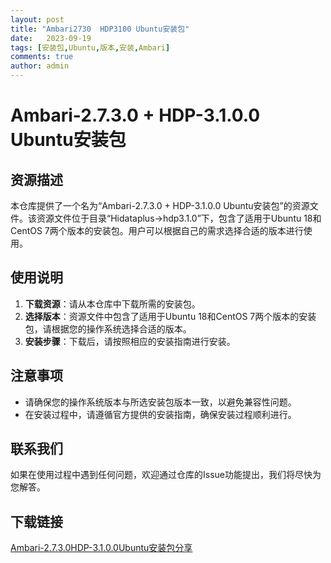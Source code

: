 ```yaml
---
layout: post
title: "Ambari2730  HDP3100 Ubuntu安装包"
date:   2023-09-19
tags: [安装包,Ubuntu,版本,安装,Ambari]
comments: true
author: admin
---
```

# Ambari-2.7.3.0 + HDP-3.1.0.0 Ubuntu安装包

## 资源描述

本仓库提供了一个名为“Ambari-2.7.3.0 + HDP-3.1.0.0 Ubuntu安装包”的资源文件。该资源文件位于目录“Hidataplus->hdp3.1.0”下，包含了适用于Ubuntu 18和CentOS 7两个版本的安装包。用户可以根据自己的需求选择合适的版本进行使用。

## 使用说明

1. **下载资源**：请从本仓库中下载所需的安装包。
2. **选择版本**：资源文件中包含了适用于Ubuntu 18和CentOS 7两个版本的安装包，请根据您的操作系统选择合适的版本。
3. **安装步骤**：下载后，请按照相应的安装指南进行安装。

## 注意事项

- 请确保您的操作系统版本与所选安装包版本一致，以避免兼容性问题。
- 在安装过程中，请遵循官方提供的安装指南，确保安装过程顺利进行。

## 联系我们

如果在使用过程中遇到任何问题，欢迎通过仓库的Issue功能提出，我们将尽快为您解答。

## 下载链接

[Ambari-2.7.3.0HDP-3.1.0.0Ubuntu安装包分享](https://pan.quark.cn/s/2742c900daa9)